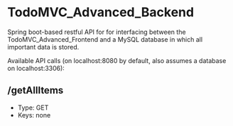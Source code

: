 # TodoMVC_Advanced_Backend
Spring boot-based restful API for for interfacing between the TodoMVC_Advanced_Frontend and a MySQL database in which all important data is stored.

Available API calls (on localhost:8080 by default, also assumes a database on localhost:3306):

## /getAllItems
- Type: GET
- Keys: none

